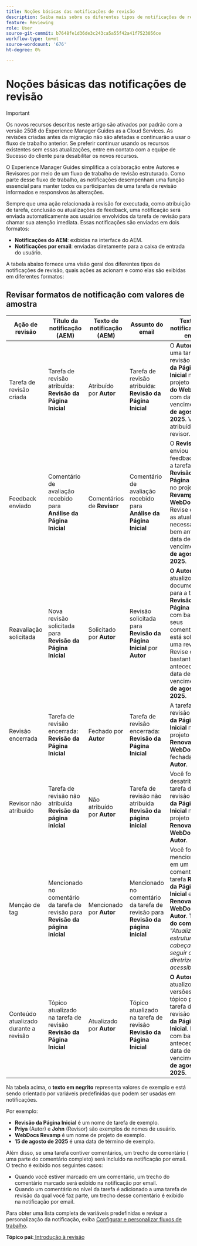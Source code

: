 ```yaml
---
title: Noções básicas das notificações de revisão
description: Saiba mais sobre os diferentes tipos de notificações de revisão e como elas são acionadas durante as diferentes fases do fluxo de trabalho de revisão no Experience Manager Guides.
feature: Reviewing
role: User
source-git-commit: b7648fe1d36de3c243ca5a55f42a41f7523056ce
workflow-type: tm+mt
source-wordcount: '676'
ht-degree: 0%

---
```


# Noções básicas das notificações de revisão

>[!IMPORTANT]
>
> Os novos recursos descritos neste artigo são ativados por padrão com a versão 2508 do Experience Manager Guides as a Cloud Services. As revisões criadas antes da migração não são afetadas e continuarão a usar o fluxo de trabalho anterior. Se preferir continuar usando os recursos existentes sem essas atualizações, entre em contato com a equipe de Sucesso do cliente para desabilitar os novos recursos.

O Experience Manager Guides simplifica a colaboração entre Autores e Revisores por meio de um fluxo de trabalho de revisão estruturado. Como parte desse fluxo de trabalho, as notificações desempenham uma função essencial para manter todos os participantes de uma tarefa de revisão informados e responsivos às alterações.

Sempre que uma ação relacionada à revisão for executada, como atribuição de tarefa, conclusão ou atualizações de feedback, uma notificação será enviada automaticamente aos usuários envolvidos da tarefa de revisão para chamar sua atenção imediata. Essas notificações são enviadas em dois formatos:

- **Notificações do AEM**: exibidas na interface do AEM.
- **Notificações por email**: enviadas diretamente para a caixa de entrada do usuário.

A tabela abaixo fornece uma visão geral dos diferentes tipos de notificações de revisão, quais ações as acionam e como elas são exibidas em diferentes formatos:


## Revisar formatos de notificação com valores de amostra

| **Ação de revisão** | **Título da notificação (AEM)** | **Texto de notificação (AEM)** | **Assunto do email** | **Texto de notificação por email** | **Destinatário** |
|-----------------------------|--------------------------------------------------|-------------------------------------------------------------|--------------------------------------------------------|------------------------------------------------------------------------------------------------|-----------------------------|
| Tarefa de revisão criada | Tarefa de revisão atribuída: **Revisão da Página Inicial** | Atribuído por **Autor** | Tarefa de revisão atribuída: **Revisão da Página Inicial** | O **Autor** criou uma tarefa de revisão **Revisão da Página Inicial** no projeto **Revamp do WebDocs** com data de vencimento **15 de agosto de 2025**. Você foi atribuído como revisor. | **Revisor** |
| Feedback enviado | Comentário de avaliação recebido para **Análise da Página Inicial** | Comentários de **Revisor** | Comentário de avaliação recebido para **Análise da Página Inicial** | O **Revisor** enviou feedback para a tarefa **Revisão da Página Inicial** no projeto **Revamp do WebDocs**. Revise e faça as atualizações necessárias bem antes da data de vencimento **15 de agosto de 2025**. | **Autor** ou **Iniciador da tarefa** |
| Reavaliação solicitada | Nova revisão solicitada para **Revisão da Página Inicial** | Solicitado por **Autor** | Revisão solicitada para **Revisão da Página Inicial** por **Autor** | **O Autor** atualizou o documento para a tarefa **Revisão da Página Inicial** com base nos seus comentários e está solicitando uma revisão. Revise com bastante antecedência a data de vencimento **15 de agosto de 2025**. | **Revisor** |
| Revisão encerrada | Tarefa de revisão encerrada: **Revisão da Página Inicial** | Fechado por **Autor** | Tarefa de revisão encerrada: **Revisão da Página Inicial** | A tarefa de revisão **Revisão da Página Inicial** no projeto **Renovação de WebDocs** foi fechada por **Autor**. | **Autor** ou **Iniciador da tarefa** , **Revisor** |
| Revisor não atribuído | Tarefa de revisão não atribuída **Revisão da página inicial** | Não atribuído por **Autor** | Tarefa de revisão não atribuída **Revisão da página inicial** | Você foi desatribuído da tarefa de revisão **Revisão da Página Inicial** no projeto **Renovação de WebDocs** pelo **Autor**. | **Revisor** |
| Menção de tag | Mencionado no comentário da tarefa de revisão para **Revisão da página inicial** | Mencionado por **Autor** | Mencionado no comentário da tarefa de revisão para **Revisão da página inicial** | Você foi mencionado em um comentário na tarefa **Revisão da Página Inicial** em **Renovação de WebDocs** por **Autor**. **Trecho do comentário:** *&quot;Atualize a estrutura do cabeçalho para seguir as diretrizes de acessibilidade.&quot;* | **Usuário mencionado** |
| Conteúdo atualizado durante a revisão | Tópico atualizado na tarefa de revisão **Revisão da Página Inicial** | Atualizado por **Autor** | Tópico atualizado na tarefa de revisão **Revisão da Página Inicial** | **O Autor** atualizou as versões de tópico para a tarefa de revisão **Revisão da Página Inicial**. Revise com bastante antecedência a data de vencimento **15 de agosto de 2025**. | **Revisor** |


Na tabela acima, o **texto em negrito** representa valores de exemplo e está sendo orientado por variáveis predefinidas que podem ser usadas em notificações.


Por exemplo:

- **Revisão da Página Inicial** é um nome de tarefa de exemplo.
- **Priya** (Autor) e **John** (Revisor) são exemplos de nomes de usuário.
- **WebDocs Revamp** é um nome de projeto de exemplo.
- **15 de agosto de 2025** é uma data de término de exemplo.

Além disso, se uma tarefa contiver comentários, um trecho de comentário ( uma parte do comentário completo) será incluído na notificação por email. O trecho é exibido nos seguintes casos:

- Quando você estiver marcado em um comentário, um trecho do comentário marcado será exibido na notificação por email.
- Quando um comentário no nível da tarefa é adicionado a uma tarefa de revisão da qual você faz parte, um trecho desse comentário é exibido na notificação por email.

Para obter uma lista completa de variáveis predefinidas e revisar a personalização da notificação, exiba [Configurar e personalizar fluxos de trabalho](../cs-install-guide/customize-workflows.md#customize-email-and-aem-notification-templates).




**Tópico pai:**&#x200B;[&#x200B; Introdução à revisão](review.md)
